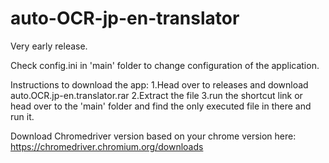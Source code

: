 # auto-OCR-jp-en-translator

Very early release.

Check config.ini in 'main' folder to change configuration of the application.

Instructions to download the app:
1.Head over to releases and download auto.OCR.jp-en.translator.rar
2.Extract the file
3.run the shortcut link or head over to the 'main' folder and find the only executed file in there and run it.


Download Chromedriver version based on your chrome version here: https://chromedriver.chromium.org/downloads
